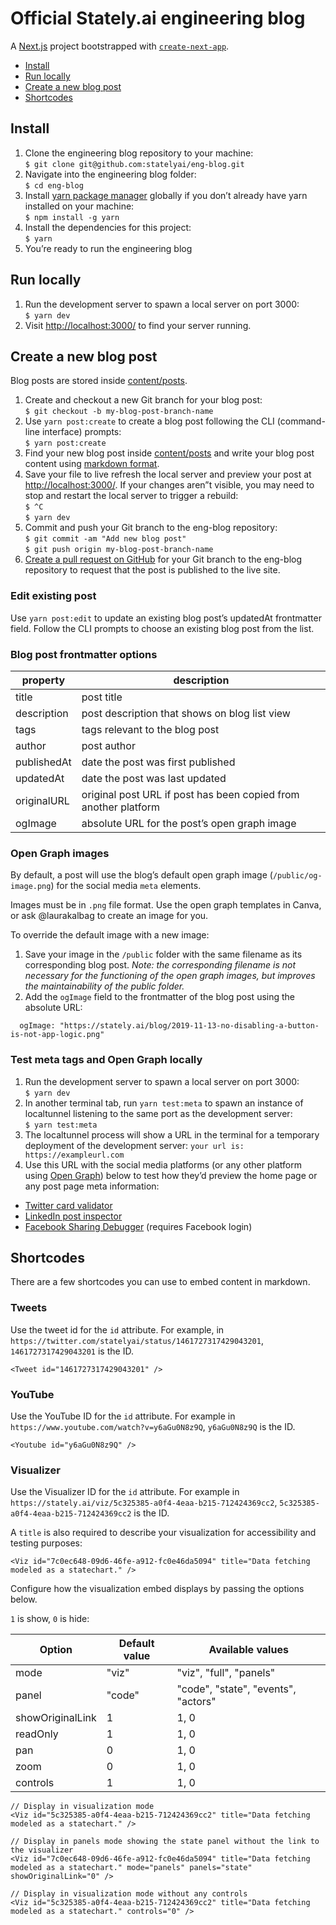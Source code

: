 # Official Stately.ai engineering blog

A [Next.js](https://nextjs.org/) project bootstrapped with [`create-next-app`](https://github.com/vercel/next.js/tree/canary/packages/create-next-app).

- [Install](#install)
- [Run locally](#run-locally)
- [Create a new blog post](#create-a-new-blog-post)
- [Shortcodes](#shortcodes)

## Install

1. Clone the engineering blog repository to your machine:<br/>
   `$ git clone git@github.com:statelyai/eng-blog.git`
2. Navigate into the engineering blog folder:<br/>
   `$ cd eng-blog`
3. Install [yarn package manager](https://yarnpkg.com) globally if you don’t already have yarn installed on your machine:<br/>
   `$ npm install -g yarn`
4. Install the dependencies for this project:<br/>
   `$ yarn`
5. You’re ready to run the engineering blog

## Run locally

1. Run the development server to spawn a local server on port 3000:<br/>
   `$ yarn dev`
2. Visit [http://localhost:3000/](http://localhost:3000/) to find your server running.

## Create a new blog post

Blog posts are stored inside [content/posts](content/posts).

1. Create and checkout a new Git branch for your blog post:<br/>
   `$ git checkout -b my-blog-post-branch-name`
2. Use `yarn post:create` to create a blog post following the CLI (command-line interface) prompts:<br/>
   `$ yarn post:create`
3. Find your new blog post inside [content/posts](content/posts) and write your blog post content using [markdown format](https://www.markdownguide.org/basic-syntax).
4. Save your file to live refresh the local server and preview your post at [http://localhost:3000/](http://localhost:3000/). If your changes aren”t visible, you may need to stop and restart the local server to trigger a rebuild:<br/>
   `$ ^C`<br/>
   `$ yarn dev`
5. Commit and push your Git branch to the eng-blog repository:<br/>
   `$ git commit -am "Add new blog post"`<br/>
   `$ git push origin my-blog-post-branch-name`
6. [Create a pull request on GitHub](https://docs.github.com/en/pull-requests/collaborating-with-pull-requests/proposing-changes-to-your-work-with-pull-requests/about-pull-requests) for your Git branch to the eng-blog repository to request that the post is published to the live site.

### Edit existing post

Use `yarn post:edit` to update an existing blog post’s updatedAt frontmatter field. Follow the CLI prompts to choose an existing blog post from the list.

### Blog post frontmatter options

| property    | description                                                     |
| ----------- | --------------------------------------------------------------- |
| title       | post title                                                      |
| description | post description that shows on blog list view                   |
| tags        | tags relevant to the blog post                                  |
| author      | post author                                                     |
| publishedAt | date the post was first published                               |
| updatedAt   | date the post was last updated                                  |
| originalURL | original post URL if post has been copied from another platform |
| ogImage     | absolute URL for the post’s open graph image                    |

### Open Graph images

By default, a post will use the blog’s default open graph image (`/public/og-image.png`) for the social media `meta` elements.

Images must be in `.png` file format. Use the open graph templates in Canva, or ask @laurakalbag to create an image for you.

To override the default image with a new image:
1. Save your image in the `/public` folder with the same filename as its corresponding blog post. *Note: the corresponding filename is not necessary for the functioning of the open graph images, but improves the maintainability of the public folder.*
2. Add the `ogImage` field to the frontmatter of the blog post using the absolute URL:
```
  ogImage: "https://stately.ai/blog/2019-11-13-no-disabling-a-button-is-not-app-logic.png"
```

### Test meta tags and Open Graph locally

1. Run the development server to spawn a local server on port 3000:<br/>
   `$ yarn dev`
2. In another terminal tab, run `yarn test:meta` to spawn an instance of localtunnel listening to the same port as the development server:<br/>
   `$ yarn test:meta`
3. The localtunnel process will show a URL in the terminal for a temporary deployment of the development server:
   `your url is: https://exampleurl.com`
4. Use this URL with the social media platforms (or any other platform using [Open Graph](https://ogp.me)) below to test how they’d preview the home page or any post page meta information:

- [Twitter card validator](https://cards-dev.twitter.com/validator)
- [LinkedIn post inspector](https://www.linkedin.com/post-inspector/)
- [Facebook Sharing Debugger](https://developers.facebook.com/tools/debug/) (requires Facebook login)

## Shortcodes

There are a few shortcodes you can use to embed content in markdown.

### Tweets

Use the tweet id for the `id` attribute. For example, in `https://twitter.com/statelyai/status/1461727317429043201`, `1461727317429043201` is the ID.

```
<Tweet id="1461727317429043201" />
```

### YouTube

Use the YouTube ID for the `id` attribute. For example in `https://www.youtube.com/watch?v=y6aGu0N8z9Q`, `y6aGu0N8z9Q` is the ID.

```
<Youtube id="y6aGu0N8z9Q" />
```

### Visualizer

Use the Visualizer ID for the `id` attribute. For example in `https://stately.ai/viz/5c325385-a0f4-4eaa-b215-712424369cc2`, `5c325385-a0f4-4eaa-b215-712424369cc2` is the ID.

A `title` is also required to describe your visualization for accessibility and testing purposes:

```
<Viz id="7c0ec648-09d6-46fe-a912-fc0e46da5094" title="Data fetching modeled as a statechart." />
```

Configure how the visualization embed displays by passing the options below.

`1` is show, `0` is hide:

| Option           | Default value | Available values                    |
| ---------------- | ------------- | ----------------------------------- |
| mode             | "viz"         | "viz", "full", "panels"             |
| panel            | "code"        | "code", "state", "events", "actors" |
| showOriginalLink | 1             | 1, 0                                |
| readOnly         | 1             | 1, 0                                |
| pan              | 0             | 1, 0                                |
| zoom             | 0             | 1, 0                                |
| controls         | 1             | 1, 0                                |

```
// Display in visualization mode
<Viz id="5c325385-a0f4-4eaa-b215-712424369cc2" title="Data fetching modeled as a statechart." />

// Display in panels mode showing the state panel without the link to the visualizer
<Viz id="7c0ec648-09d6-46fe-a912-fc0e46da5094" title="Data fetching modeled as a statechart." mode="panels" panels="state" showOriginalLink="0" />

// Display in visualization mode without any controls
<Viz id="5c325385-a0f4-4eaa-b215-712424369cc2" title="Data fetching modeled as a statechart." controls="0" />
```
